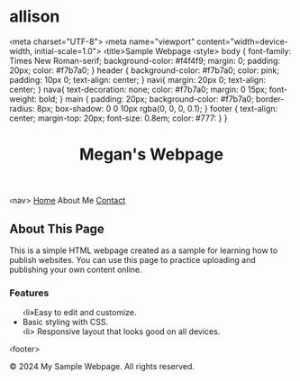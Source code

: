 # allison
<!DOCTYPE html>
<html lang="en">
<head>
‹meta charset="UTF-8">
<meta http-equiv="X-UA Compatible"content="IE=edge">
‹meta name="viewport" content="width=device-width, initial-scale=1.0"> 
‹title>Sample Webpage</title> ‹style> 
body {
font-family: Times New Roman-serif;
background-color: #f4f4f9; 
margin: 0;
padding: 20px;
 color: #f7b7a0;
}
header {
background-color: #f7b7a0;
color: pink;
padding: 10px 0; 
text-align: center;
}
navi{
margin: 20px 0; 
text-align: center;
}
nava{
text-decoration: none;
color: #f7b7a0;
 margin: 0 15px; 
font-weight: bold;
}
main {
padding: 20px;
background-color: #f7b7a0; 
border-radius: 8px;
box-shadow: 0 0 10px rgba(0, 0, 0, 0.1);
}
footer {
text-align: center; 
margin-top: 20px; 
font-size: 0.8em; 
color: #777:
}
</style>
</head> 
<body>
}
<header>
<h1> Megan's Webpage </h1>
</header>
‹nav>
<a href="#"> Home</a> 
<a href-*#">About Me</a> 
<a href="#">Contact</a>
</nav>
<main>
<h2>About This Page</h2>
<p>This is a simple HTML webpage created as a sample for learning how to publish websites. You can use this page to practice uploading and publishing your own content online.</p>
<h3>Features</h3>
<ul>
‹li»Easy to edit and customize.</li> 
<li> Basic styling with CSS.</li>
‹li> Responsive layout that looks good on all
devices.</li>
</ul>
</main>

‹footer>
</footer>
&copy; 2024 My Sample Webpage. All rights reserved.

</body>
 </html>
